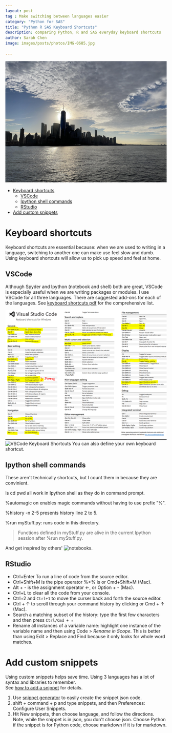 ```yaml
---
layout: post
tag : Make switching between languages easier
category: "Python for SAS"
title: "Python R SAS Keyboard Shortcuts"
description: comparing Python, R and SAS everyday keyboard shortcuts
author: Sarah Chen
image: images/posts/photos/IMG-0685.jpg

---
```

![](/images/posts/photos/IMG-0685.jpg)
- [Keyboard shortcuts](#keyboard-shortcuts)
  - [VSCode](#vscode)
  - [Ipython shell commands](#ipython-shell-commands)
  - [RStudio](#rstudio)
- [Add custom snippets](#add-custom-snippets)

# Keyboard shortcuts
Keyboard shortcuts are essential because: when we are used to writing in a language, switching to another one can make use feel slow and dumb. Using keyboard shortcuts will allow us to pick up speed and feel at home. 

## VSCode
Although Spyder and Ipython (notebook and shell) both are great, VSCode is especially useful when we are writing packages or modules.  I use VSCode for all three languages.  There are suggested add-ons for each of the languages. 
See [keyboard shortcuts pdf](https://code.visualstudio.com/shortcuts/keyboard-shortcuts-windows.pdf) for the comprehensive list.  
<!-- if image not shown, check if it is pushed yet, and case must match what's in github https://github.com/PythonRSAS/pythonrsas.github.io/tree/master/images/posts -->
![VSCode Keyboard Shortcuts](/images/posts/vscode_shortcuts.PNG)
![VSCode Keyboard Shortcuts](/images/posts/vscode_shortcuts.JPEG)
You can also define your own keyboard shortcut. 

## Ipython shell commands
These aren't technically shortcuts, but I count them in because they are convinient.

<span class="coding">ls cd pwd</span> all work in Ipython shell as they do in command prompt. 

<span class="coding">%automagic on</span> enables magic commands without having to use prefix "%". 

<span class="coding">%history -n 2-5</span> presents history line 2 to 5. 

<span class="coding">%run myStuff.py</span>: runs code in this directory. 

>Functions defined in myStuff.py are alive in the current Ipython session after <span class="coding">%run myStuff.py</span>. 

And get inspired by others' ![notebooks](https://nbviewer.org).

## RStudio 
- <span class="coding">Ctrl+Enter </span>  To run a line of code from the source editor.
- <span class="coding">Ctrl+Shift+M </span> is the pipe operator <span class="coding"> %>%</span> is or <span class="coding">Cmd+Shift+M</span> (Mac).
- <span class="coding">Alt + - </span> is the assignment operator <span class="coding"><-</span>, or Option + - (Mac).
- <span class="coding">Ctrl+L</span> to clear all the code from your console.
- <span class="coding">Ctrl+2 </span> and `Ctrl+1` to move the curser back and forth the source editor.
- <span class="coding">Ctrl + ↑</span>  to scroll through your command history by clicking  or Cmd + ↑ (Mac). 
- Search a matching subset of the history: type the first few characters and then press `Ctrl/Cmd + ↑`
- Rename all instances of a variable name: highlight one instance of the variable name and then using Code > *Rename in Scope*. This is better than using Edit > Replace and Find because it only looks for whole word matches.
  
# Add custom snippets
Using custom snippets helps save time.  Using 3 languages has a lot of syntax and libraries to remember.  
See [how to add a snippet](https://code.visualstudio.com/docs/editor/userdefinedsnippets) for details.

1. Use [snippet generator](https://snippet-generator.app/) to easily create the snippet json code.
2. <span class="coding">shift + command + p</span> and type <span class="coding">snippets</span>, and then  <span class="coding">Preferences: Configure User Snippets</span>. 
3. Hit <span class="coding">New snippets</span>, then choose language, and follow the directions.  Note, while the snippet is in json, you don't choose json.  Choose Python if the snippet is for Python code, choose markdown if it is for markdown. 
